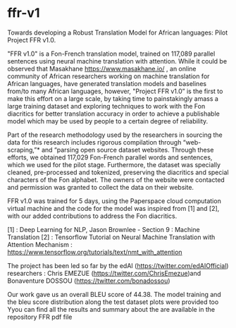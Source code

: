 # ffr-v1
Towards developing a Robust Translation Model for African languages: Pilot Project FFR v1.0. 

"FFR v1.0" is a Fon-French translation model, trained on 117,089 parallel sentences using neural machine translation with attention.
While it could be observed that Masakhane https://www.masakhane.io/ , an online community of African researchers working on machine 
translation for African languages, have generated translation models and baselines from/to many African languages, however,
"Project FFR v1.0” is the first to make this effort on a large scale, by taking time to painstakingly amass a large 
training dataset and exploring techniques to work with the Fon diacritics for better translation accuracy
in order to achieve a publishable model which may be used by people to a certain degree of reliability.

Part of the research methodology used by the researchers in sourcing the data for this research includes rigorous compilation through 
“web-scraping,”* and  “parsing open source dataset websites. Through these efforts, we obtained 117,029 Fon-French parallel words and 
sentences, which we used for the pilot stage. Furthermore, the dataset was specially cleaned, pre-processed and tokenized, 
preserving the diacritics and special characters of the Fon alphabet. The owners of the website were contacted and permission was granted
to collect the data on their website.

FFR v1.0 was trained for 5 days, using the Paperspace cloud computation virtual machine and the code for the model was inspired from [1] 
and [2], with our added contributions to address the Fon diacritics.

[1] : Deep Learning for NLP, Jason Brownlee - Section 9 : Machine Translation
[2] : Tensorflow Tutorial on Neural Machine Translation with Attention Mechanism : 
      https://www.tensorflow.org/tutorials/text/nmt_with_attention

The project has been led so far by the edAI (https://twitter.com/edAIOfficial) researchers : 
Chris EMEZUE (https://twitter.com/ChrisEmezue)and Bonaventure DOSSOU (https://twitter.com/bonadossou)

Our work gave us an overall BLEU score of 44.38.
The model training and the bleu score distribution along the test dataset plots were provided too
Yyou can find all the results and summary about the are available in the repository FFR pdf file
